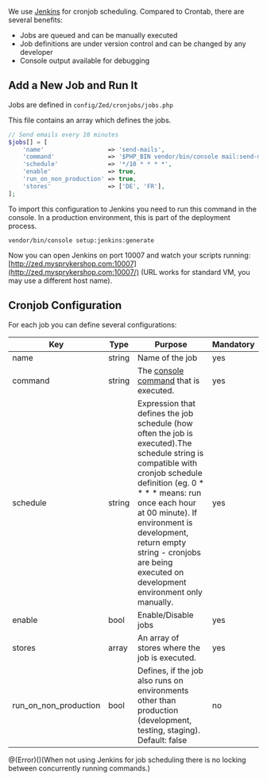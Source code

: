 <!--Used to be: http://spryker.github.io/development-guide/reference/cronjob-scheduling/-->

We use [Jenkins](https://jenkins-ci.org/) for cronjob scheduling. Compared to Crontab, there are several benefits:

* Jobs are queued and can be manually executed
* Job definitions are under version control and can be changed by any developer
* Console output available for debugging

## Add a New Job and Run It

Jobs are defined in `config/Zed/cronjobs/jobs.php`

This file contains an array which defines the jobs.

```PHP
// Send emails every 10 minutes
$jobs[] = [
    'name'                  => 'send-mails',
    'command'               => '$PHP_BIN vendor/bin/console mail:send-mail',
    'schedule'              => '*/10 * * * *',
    'enable'                => true,
    'run_on_non_production' => true,
    'stores'                => ['DE', 'FR'],
];
```

To import this configuration to Jenkins you need to run this command in the console. In a production environment, this is part of the deployment process.

`vendor/bin/console setup:jenkins:generate`

Now you can open Jenkins on port 10007 and watch your scripts running: [http://zed.mysprykershop.com:10007](http://zed.mysprykershop.com:10007/) (URL works for standard VM, you may use a different host name).

## Cronjob Configuration

For each job you can define several configurations:

| Key                   | Type   | Purpose                                                      | Mandatory |
| --------------------- | ------ | ------------------------------------------------------------ | --------- |
| name                  | string | Name of the job                                              | yes       |
| command               | string | The [console command](https://documentation.spryker.com/v4/docs/console-commands) that is executed. | yes       |
| schedule              | string | Expression that defines the job schedule (how often the job is executed).The schedule string is compatible with cronjob schedule definition (eg. 0 * * * * means: run once each hour at 00 minute). If environment is development, return empty string - cronjobs are being executed on development environment only manually. | yes       |
| enable                | bool   | Enable/Disable jobs                                          | yes       |
| stores                | array  | An array of stores where the job is executed.                | yes       |
| run_on_non_production | bool   | Defines, if the job also runs on environments other than production (development, testing, staging). Default: false | no        |

@(Error)()(When not using Jenkins for job scheduling there is no locking between concurrently running commands.)